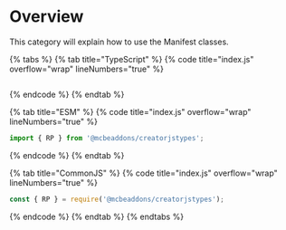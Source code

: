 # Overview

This category will explain how to use the Manifest classes.



{% tabs %}
{% tab title="TypeScript" %}
{% code title="index.js" overflow="wrap" lineNumbers="true" %}
```typescript
```
{% endcode %}
{% endtab %}

{% tab title="ESM" %}
{% code title="index.js" overflow="wrap" lineNumbers="true" %}
```javascript
import { RP } from '@mcbeaddons/creatorjstypes';
```
{% endcode %}
{% endtab %}

{% tab title="CommonJS" %}
{% code title="index.js" overflow="wrap" lineNumbers="true" %}
```javascript
const { RP } = require('@mcbeaddons/creatorjstypes');
```
{% endcode %}
{% endtab %}
{% endtabs %}
